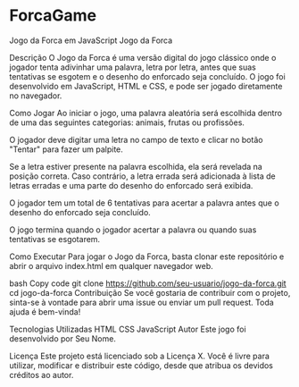 # ForcaGame
Jogo da Forca em JavaScript
Jogo da Forca

Descrição
O Jogo da Forca é uma versão digital do jogo clássico onde o jogador tenta adivinhar uma palavra, letra por letra, antes que suas tentativas se esgotem e o desenho do enforcado seja concluído. O jogo foi desenvolvido em JavaScript, HTML e CSS, e pode ser jogado diretamente no navegador.

Como Jogar
Ao iniciar o jogo, uma palavra aleatória será escolhida dentro de uma das seguintes categorias: animais, frutas ou profissões.

O jogador deve digitar uma letra no campo de texto e clicar no botão "Tentar" para fazer um palpite.

Se a letra estiver presente na palavra escolhida, ela será revelada na posição correta. Caso contrário, a letra errada será adicionada à lista de letras erradas e uma parte do desenho do enforcado será exibida.

O jogador tem um total de 6 tentativas para acertar a palavra antes que o desenho do enforcado seja concluído.

O jogo termina quando o jogador acertar a palavra ou quando suas tentativas se esgotarem.

Como Executar
Para jogar o Jogo da Forca, basta clonar este repositório e abrir o arquivo index.html em qualquer navegador web.

bash
Copy code
git clone https://github.com/seu-usuario/jogo-da-forca.git
cd jogo-da-forca
Contribuição
Se você gostaria de contribuir com o projeto, sinta-se à vontade para abrir uma issue ou enviar um pull request. Toda ajuda é bem-vinda!

Tecnologias Utilizadas
HTML
CSS
JavaScript
Autor
Este jogo foi desenvolvido por Seu Nome.

Licença
Este projeto está licenciado sob a Licença X. Você é livre para utilizar, modificar e distribuir este código, desde que atribua os devidos créditos ao autor.
